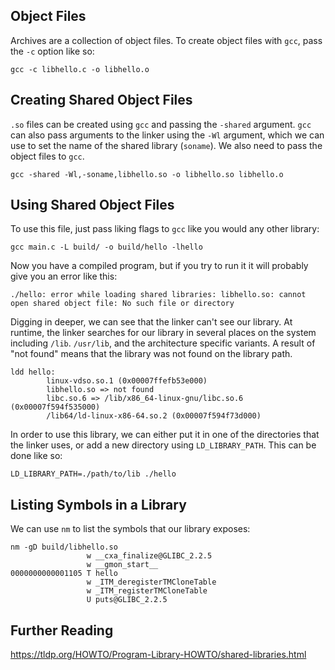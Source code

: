 ## Object Files

Archives are a collection of object files. To create object files with `gcc`,
pass the `-c` option like so:

```
gcc -c libhello.c -o libhello.o
```

## Creating Shared Object Files

`.so` files can be created using `gcc` and passing the `-shared` argument. `gcc`
can also pass arguments to the linker using the `-Wl` argument, which we can use
to set the name of the shared library (`soname`). We also need to pass the
object files to `gcc`.

```
gcc -shared -Wl,-soname,libhello.so -o libhello.so libhello.o
```

## Using Shared Object Files

To use this file, just pass liking flags to `gcc` like you would any other
library:

```
gcc main.c -L build/ -o build/hello -lhello
```

Now you have a compiled program, but if you try to run it it will probably give
you an error like this:

```
./hello: error while loading shared libraries: libhello.so: cannot open shared object file: No such file or directory
```

Digging in deeper, we can see that the linker can't see our library. At runtime,
the linker searches for our library in several places on the system including
`/lib`. `/usr/lib`, and the architecture specific variants. A result of "not
found" means that the library was not found on the library path.

```
ldd hello:
        linux-vdso.so.1 (0x00007ffefb53e000)
        libhello.so => not found
        libc.so.6 => /lib/x86_64-linux-gnu/libc.so.6 (0x00007f594f535000)
        /lib64/ld-linux-x86-64.so.2 (0x00007f594f73d000)
```

In order to use this library, we can either put it in one of the directories
that the linker uses, or add a new directory using `LD_LIBRARY_PATH`. This can
be done like so:

```
LD_LIBRARY_PATH=./path/to/lib ./hello
```

## Listing Symbols in a Library

We can use `nm` to list the symbols that our library exposes:

```
nm -gD build/libhello.so
                 w __cxa_finalize@GLIBC_2.2.5
                 w __gmon_start__
0000000000001105 T hello
                 w _ITM_deregisterTMCloneTable
                 w _ITM_registerTMCloneTable
                 U puts@GLIBC_2.2.5
```

## Further Reading

https://tldp.org/HOWTO/Program-Library-HOWTO/shared-libraries.html
